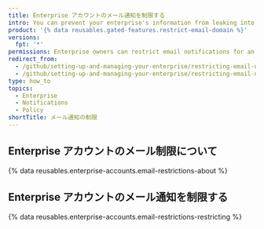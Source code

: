 ```yaml
---
title: Enterprise アカウントのメール通知を制限する
intro: You can prevent your enterprise's information from leaking into personal email accounts by restricting the domains where members can receive email notifications about activity in organizations owned by your enterprise account.
product: '{% data reusables.gated-features.restrict-email-domain %}'
versions:
  fpt: '*'
permissions: Enterprise owners can restrict email notifications for an enterprise account.
redirect_from:
  - /github/setting-up-and-managing-your-enterprise/restricting-email-notifications-for-your-enterprise-account-to-approved-domains
  - /github/setting-up-and-managing-your-enterprise/restricting-email-notifications-for-your-enterprise-account
type: how_to
topics:
  - Enterprise
  - Notifications
  - Policy
shortTitle: メール通知の制限
---
```


## Enterprise アカウントのメール制限について

{% data reusables.enterprise-accounts.email-restrictions-about %}

## Enterprise アカウントのメール通知を制限する

{% data reusables.enterprise-accounts.email-restrictions-restricting %}
